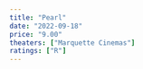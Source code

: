 ```yaml
---
title: "Pearl"
date: "2022-09-18"
price: "9.00"
theaters: ["Marquette Cinemas"]
ratings: ["R"]
---
```

